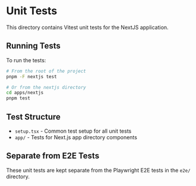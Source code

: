 # Unit Tests

This directory contains Vitest unit tests for the NextJS application.

## Running Tests

To run the tests:

```bash
# From the root of the project
pnpm -F nextjs test

# Or from the nextjs directory
cd apps/nextjs
pnpm test
```

## Test Structure

- `setup.tsx` - Common test setup for all unit tests
- `app/` - Tests for Next.js app directory components

## Separate from E2E Tests

These unit tests are kept separate from the Playwright E2E tests in the `e2e/` directory.
